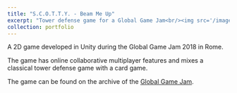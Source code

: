```yaml
---
title: "S.C.O.T.T.Y. - Beam Me Up"
excerpt: "Tower defense game for a Global Game Jam<br/><img src='/images/portfolio/scotty.jpg'>"
collection: portfolio
---
```


A 2D game developed in Unity during the Global Game Jam 2018 in Rome.  

The game has online collaborative multiplayer features and mixes a classical tower defense game with a card game.  

The game can be found on the archive of the [Global Game Jam](https://v3.globalgamejam.org/2018/games/scotty-beam-me).
